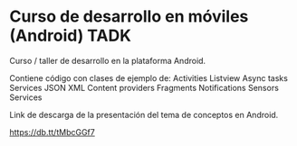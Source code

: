 Curso de desarrollo en móviles (Android)
TADK
====

Curso / taller de desarrollo en la plataforma Android.

Contiene código con clases de ejemplo de:
  Activities
  Listview
  Async tasks
  Services
  JSON
  XML
  Content providers
  Fragments
  Notifications
  Sensors
  Services
  

Link de descarga de la presentación del tema de conceptos en Android.

https://db.tt/tMbcGGf7
